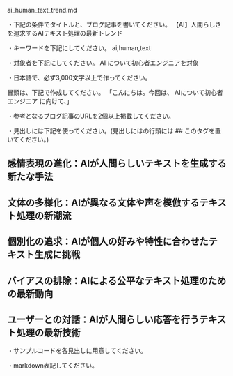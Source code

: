 ai_human_text_trend.md

・下記の条件でタイトルと、ブログ記事を書いてください。
【AI】人間らしさを追求するAIテキスト処理の最新トレンド

・キーワードを下記にしてください。
ai,human,text

・対象者を下記にしてください。
  AI について初心者エンジニアを対象


・日本語で、必ず3,000文字以上で作ってください。

冒頭は、下記で作成してください。
「こんにちは。今回は、
AIについて初心者エンジニア
に向けて、」

・参考となるブログ記事のURLを2個以上掲載してください。

・見出しには下記を使ってください。(見出しにはの行頭には ## このタグを置いてください。)
## 感情表現の進化：AIが人間らしいテキストを生成する新たな手法
## 文体の多様化：AIが異なる文体や声を模倣するテキスト処理の新潮流
## 個別化の追求：AIが個人の好みや特性に合わせたテキスト生成に挑戦
## バイアスの排除：AIによる公平なテキスト処理のための最新動向
## ユーザーとの対話：AIが人間らしい応答を行うテキスト処理の最新技術

・サンプルコードを各見出しに用意してください。

・markdown表記してください。

